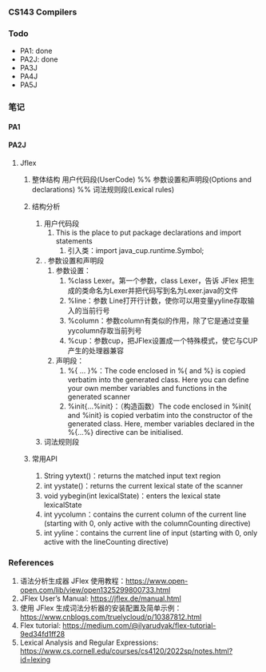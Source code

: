### CS143 Compilers

### Todo

- PA1: done
- PA2J: done
- PA3J
- PA4J
- PA5J

### 笔记

#### PA1


#### PA2J

1. Jflex
   1. 整体结构
   用户代码段(UserCode)
   %%
   参数设置和声明段(Options and declarations)
   %%
   词法规则段(Lexical rules)

   2. 结构分析
      1. 用户代码段
         1. This is the place to put package declarations and import statements
            1. 引入类：import java_cup.runtime.Symbol;
      2. . 参数设置和声明段
         1. 参数设置：
            1. %class Lexer。第一个参数，class Lexer，告诉 JFlex 把生成的类命名为Lexer并把代码写到名为Lexer.java的文件
            2. %line：参数 Line打开行计数，使你可以用变量yyline存取输入的当前行号
            3. %column：参数column有类似的作用，除了它是通过变量yycolumn存取当前列号
            4. %cup：参数cup，把JFlex设置成一个特殊模式，使它与CUP产生的处理器兼容
         2. 声明段：
            1. %{ ... }%：The code enclosed in %{ and %} is copied verbatim into the generated class. Here you can define your own member variables and functions in the generated scanner
            2. %init{...%init}：（构造函数）The code enclosed in %init{ and %init} is copied verbatim into the constructor of the generated class. Here, member variables declared in the %{...%} directive can be initialised.
      3. 词法规则段
   
   3. 常用API
      1. String yytext()：returns the matched input text region
      2. int yystate()：returns the current lexical state of the scanner
      3. void yybegin(int lexicalState)：enters the lexical state lexicalState
      4. int yycolumn：contains the current column of the current line (starting with 0, only active with the columnCounting directive)
      5. int yyline：contains the current line of input (starting with 0, only active with the lineCounting directive)

### References
1. 语法分析生成器 JFlex 使用教程：https://www.open-open.com/lib/view/open1325299800733.html
2. JFlex User’s Manual: https://jflex.de/manual.html
3. 使用 JFlex 生成词法分析器的安装配置及简单示例：https://www.cnblogs.com/truelycloud/p/10387812.html
4. Flex tutorial: https://medium.com/@ilyarudyak/flex-tutorial-9ed34fd1ff28
5. Lexical Analysis and Regular Expressions: https://www.cs.cornell.edu/courses/cs4120/2022sp/notes.html?id=lexing